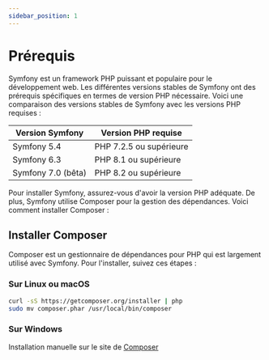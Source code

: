 ```yaml
---
sidebar_position: 1
---
```


# Prérequis

Symfony est un framework PHP puissant et populaire pour le développement web. Les différentes versions stables de Symfony ont des prérequis spécifiques en termes de version PHP nécessaire. Voici une comparaison des versions stables de Symfony avec les versions PHP requises :

| Version Symfony | Version PHP requise |
|-----------------|----------------------|
| Symfony 5.4     | PHP 7.2.5 ou supérieure |
| Symfony 6.3     | PHP 8.1 ou supérieure |
| Symfony 7.0 (bêta)     | PHP 8.2 ou supérieure |

Pour installer Symfony, assurez-vous d'avoir la version PHP adéquate. De plus, Symfony utilise Composer pour la gestion des dépendances. Voici comment installer Composer :

## Installer Composer

Composer est un gestionnaire de dépendances pour PHP qui est largement utilisé avec Symfony. Pour l'installer, suivez ces étapes :

### Sur Linux ou macOS

```bash
curl -sS https://getcomposer.org/installer | php
sudo mv composer.phar /usr/local/bin/composer
```
### Sur Windows

Installation manuelle sur le site de [Composer](https://getcomposer.org/download/)